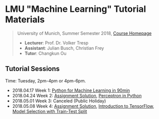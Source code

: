 # LMU "Machine Learning" Tutorial Materials

>  University of Munich, Summer Semester 2018, [Course Homepage](http://www.dbs.ifi.lmu.de/cms/studium_lehre/lehre_master/ml18/index.html)
>
> - **Lecturer**: Prof. Dr. Volker Tresp
> - **Assistant**: Julian Busch, Christian Frey
> - **Tutor**: Changkun Ou

## Tutorial Sessions

Time: Tuesday, 2pm-4pm or 4pm-6pm.

- 2018.04.17 Week 1: [Python for Machine Learning in 90min](./week1/py_intro_solution_by_ou.ipynb)
- 2018.04.24 Week 2: [Assignment Solution](./week2/assignment_answer.md), [Perceptron in Python](./week2/perceptron_solution_by_ou.ipynb)
- 2018.05.01 Week 3: Canceled (Public Holiday)
- 2018.05.08 Week 4: [Assignment Solution](./week4/assignment_answer.md), [Introduction to TensorFlow](./week4/exercise_2-4_modified_by_ou.ipynb), [Model Selection with Train-Test Split](./week4/exercise_2-5_solution_by_ou.ipynb)

